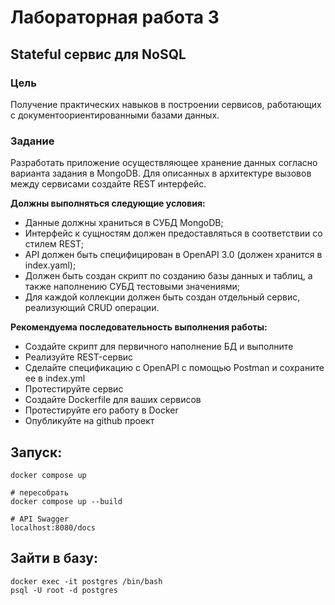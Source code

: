 # Лабораторная работа 3
## Stateful сервис для NoSQL
### Цель
Получение практических навыков в построении сервисов, работающих с документоориентированными базами данных.

### Задание
Разработать приложение осуществляющее хранение данных согласно варианта задания в MongoDB. Для описанных в архитектуре вызовов между сервисами создайте REST интерфейс.

**Должны выполняться следующие условия:**
* Данные должны храниться в СУБД MongoDB;
* Интерфейс к сущностям должен предоставляться в соответствии со стилем REST;
* API должен быть специфицирован в OpenAPI 3.0 (должен хранится в index.yaml);
* Должен быть создан скрипт по созданию базы данных и таблиц, а также наполнению СУБД тестовыми значениями;
* Для каждой коллекции должен быть создан отдельный сервис, реализующий CRUD операции.

**Рекомендуема последовательность выполнения работы:**
* Создайте скрипт для первичного наполнение БД и выполните
* Реализуйте REST-сервис
* Сделайте спецификацию с OpenAPI с помощью Postman и сохраните ее в index.yml
* Протестируйте сервис
* Создайте Dockerfile для ваших сервисов
* Протестируйте его работу в Docker
* Опубликуйте на github проект

## Запуск:
```
docker compose up

# пересобрать
docker compose up --build
```
```
# API Swagger
localhost:8080/docs
```
## Зайти в базу:
```
docker exec -it postgres /bin/bash
psql -U root -d postgres
```